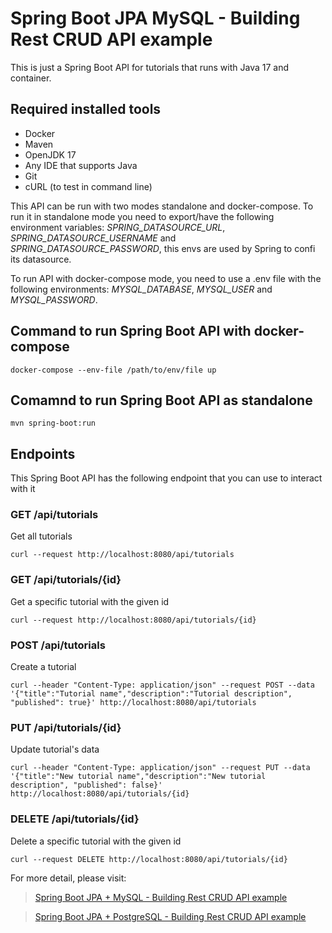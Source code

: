 # Spring Boot JPA MySQL - Building Rest CRUD API example

This is just a Spring Boot API for tutorials that runs with Java 17 and container.

## Required installed tools
- Docker
- Maven
- OpenJDK 17
- Any IDE that supports Java
- Git
- cURL (to test in command line)

This API can be run with two modes standalone and docker-compose. To run it in standalone mode you need to export/have the following environment variables: *SPRING_DATASOURCE_URL*, *SPRING_DATASOURCE_USERNAME* and *SPRING_DATASOURCE_PASSWORD*, this envs are used by Spring to confi its datasource.

To run API with docker-compose mode, you need to use a .env file with the following environments: *MYSQL_DATABASE*, *MYSQL_USER* and *MYSQL_PASSWORD*.

## Command to run Spring Boot API with docker-compose
```
docker-compose --env-file /path/to/env/file up
```

## Comamnd to run Spring Boot API as standalone
```
mvn spring-boot:run
```

## Endpoints

This Spring Boot API has the following endpoint that you can use to interact with it

### GET /api/tutorials
Get all tutorials
```
curl --request http://localhost:8080/api/tutorials
```

### GET /api/tutorials/{id}
Get a specific tutorial with the given id
```
curl --request http://localhost:8080/api/tutorials/{id}
```

### POST /api/tutorials
Create a tutorial
```
curl --header "Content-Type: application/json" --request POST --data '{"title":"Tutorial name","description":"Tutorial description", "published": true}' http://localhost:8080/api/tutorials
```

### PUT /api/tutorials/{id}
Update tutorial's data
```
curl --header "Content-Type: application/json" --request PUT --data '{"title":"New tutorial name","description":"New tutorial description", "published": false}' http://localhost:8080/api/tutorials/{id}
```

### DELETE /api/tutorials/{id}
Delete a specific tutorial with the given id
```
curl --request DELETE http://localhost:8080/api/tutorials/{id}
```

For more detail, please visit:
> [Spring Boot JPA + MySQL - Building Rest CRUD API example](https://www.bezkoder.com/spring-boot-jpa-crud-rest-api/)

> [Spring Boot JPA + PostgreSQL - Building Rest CRUD API example](https://www.bezkoder.com/spring-boot-postgresql-example/)
